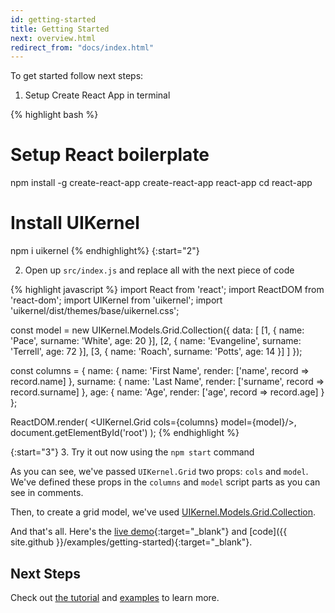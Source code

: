 ```yaml
---
id: getting-started
title: Getting Started
next: overview.html
redirect_from: "docs/index.html"
---
```


To get started follow next steps:

1. Setup Create React App in terminal

{% highlight bash %}
# Setup React boilerplate
npm install -g create-react-app
create-react-app react-app
cd react-app

# Install UIKernel
npm i uikernel
{% endhighlight%}
{:start="2"}

2. Open up `src/index.js` and replace all with the next piece of code

 {% highlight javascript %}
 import React from 'react';
 import ReactDOM from 'react-dom';
 import UIKernel from 'uikernel';
 import 'uikernel/dist/themes/base/uikernel.css';

 const model = new UIKernel.Models.Grid.Collection({
   data: [
     [1, {
       name: 'Pace',
       surname: 'White',
       age: 20
     }],
     [2, {
       name: 'Evangeline',
       surname: 'Terrell',
       age: 72
     }],
     [3, {
       name: 'Roach',
       surname: 'Potts',
       age: 14
     }]
   ]
 });

 const columns = {
   name: {
     name: 'First Name',
     render: ['name', record => record.name]
   },
   surname: {
     name: 'Last Name',
     render: ['surname', record => record.surname]
   },
   age: {
     name: 'Age',
     render: ['age', record => record.age]
   }
 };

 ReactDOM.render(
   <UIKernel.Grid cols={columns} model={model}/>,
   document.getElementById('root')
 );
 {% endhighlight %}

{:start="3"}
3. Try it out now using the `npm start` command


As you can see, we've passed `UIKernel.Grid` two props: `cols` and `model`. We've defined these props in the `columns` and `model` script parts as you can see in comments.

Then, to create a grid model, we've used [UIKernel.Models.Grid.Collection](/docs/grid-model-collection.html).

And that's all. Here's the [live demo](/examples/getting-started/){:target="_blank"} and [code]({{ site.github }}/examples/getting-started){:target="_blank"}.

## Next Steps

Check out [the tutorial](/docs/tutorial.html) and [examples](/examples/index.html) to learn more.
